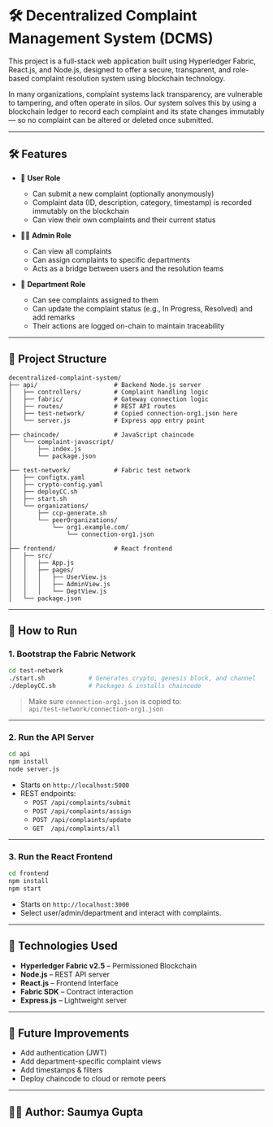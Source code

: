 # 🛠️ Decentralized Complaint Management System (DCMS)

This project is a full-stack web application built using Hyperledger Fabric, React.js, and Node.js, designed to offer a secure, transparent, and role-based complaint resolution system using blockchain technology.

In many organizations, complaint systems lack transparency, are vulnerable to tampering, and often operate in silos. Our system solves this by using a blockchain ledger to record each complaint and its state changes immutably — so no complaint can be altered or deleted once submitted.

---

## 🛠️ Features

- 🔐 **User Role**

    - Can submit a new complaint (optionally anonymously)
    - Complaint data (ID, description, category, timestamp) is recorded immutably on the blockchain
    - Can view their own complaints and their current status

- 🧑‍💼 **Admin Role**

    - Can view all complaints
    - Can assign complaints to specific departments
    - Acts as a bridge between users and the resolution teams

- 🏢 **Department Role**

    - Can see complaints assigned to them
    - Can update the complaint status (e.g., In Progress, Resolved) and add remarks
    - Their actions are logged on-chain to maintain traceability

---

## 📂 Project Structure

```
decentralized-complaint-system/
├── api/                     # Backend Node.js server
│   ├── controllers/         # Complaint handling logic
│   ├── fabric/              # Gateway connection logic
│   ├── routes/              # REST API routes
│   ├── test-network/        # Copied connection-org1.json here
│   └── server.js            # Express app entry point
│
├── chaincode/               # JavaScript chaincode
│   └── complaint-javascript/
│       ├── index.js
│       └── package.json
│
├── test-network/            # Fabric test network
│   ├── configtx.yaml
│   ├── crypto-config.yaml
│   ├── deployCC.sh
│   ├── start.sh
│   └── organizations/
│       ├── ccp-generate.sh
│       └── peerOrganizations/
│           └── org1.example.com/
│               └── connection-org1.json
│
├── frontend/                # React frontend
│   ├── src/
│   │   ├── App.js
│   │   ├── pages/
│   │   │   ├── UserView.js
│   │   │   ├── AdminView.js
│   │   │   └── DeptView.js
│   └── package.json
```

---

## 🚀 How to Run

### 1. Bootstrap the Fabric Network

```bash
cd test-network
./start.sh            # Generates crypto, genesis block, and channel
./deployCC.sh         # Packages & installs chaincode
```

> Make sure `connection-org1.json` is copied to:  
> `api/test-network/connection-org1.json`

---

### 2. Run the API Server

```bash
cd api
npm install
node server.js
```

- Starts on `http://localhost:5000`
- REST endpoints:
  - `POST /api/complaints/submit`
  - `POST /api/complaints/assign`
  - `POST /api/complaints/update`
  - `GET  /api/complaints/all`

---

### 3. Run the React Frontend

```bash
cd frontend
npm install
npm start
```

- Starts on `http://localhost:3000`
- Select user/admin/department and interact with complaints.

---

## 🔐 Technologies Used

- **Hyperledger Fabric v2.5** – Permissioned Blockchain
- **Node.js** – REST API server
- **React.js** – Frontend Interface
- **Fabric SDK** – Contract interaction
- **Express.js** – Lightweight server

---

## 🏁 Future Improvements

- Add authentication (JWT)
- Add department-specific complaint views
- Add timestamps & filters
- Deploy chaincode to cloud or remote peers

---

## 🧑‍🎓 Author: Saumya Gupta
